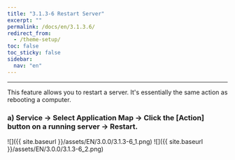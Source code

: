 ```yaml
---
title: "3.1.3-6 Restart Server"
excerpt: ""
permalink: /docs/en/3.1.3.6/
redirect_from:
  - /theme-setup/
toc: false
toc_sticky: false
sidebar:
  nav: "en"
---
```



---

This feature allows you to restart a server. It's essentially the same action as rebooting a computer.

### a\) Service → Select Application Map → Click the [Action] button on a running server → Restart.
![]({{ site.baseurl }}/assets/EN/3.0.0/3.1.3-6_1.png)
![]({{ site.baseurl }}/assets/EN/3.0.0/3.1.3-6_2.png)
